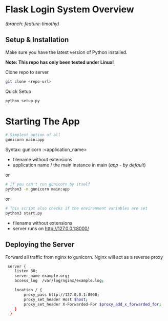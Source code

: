# Flask Login System Overview
*(branch: feature-timothy)*
## Setup & Installation

Make sure you have the latest version of Python installed.

<span>**Note: This repo has only been tested under Linux!**</span>


Clone repo to server
```bash
git clone <repo-url>
```

Quick Setup
```bash
python setup.py
```

# Starting The App

````bash
# Simplest option of all
gunicorn main:app
````
Syntax: gunicorn <file>:<application_name>
- filename without extensions
- application name / the main instance in main 
  (*app - by default*)

or 

````bash
# If you can't run gunicorn by itself
python3 -m gunicorn main:app
````

or 

````bash
# This script also checks if the environment variables are set
python3 start.py

````

- filename without extensions
- server runs on http://127.0.0.1:8000/

## Deploying the Server

Forward all traffic from nginx to gunicorn.
Nginx will act as a reverse proxy

````bash
 server {
    listen 80;
    server_name example.org;
    access_log  /var/log/nginx/example.log;

    location / {
        proxy_pass http://127.0.0.1:8000;
        proxy_set_header Host $host;
        proxy_set_header X-Forwarded-For $proxy_add_x_forwarded_for;
    }
  }
````


